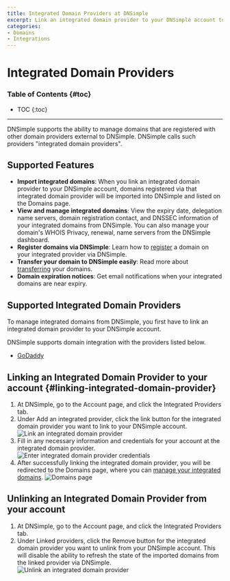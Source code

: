 ```yaml
---
title: Integrated Domain Providers at DNSimple
excerpt: Link an integrated domain provider to your DNSimple account to manage domains at other domain providers, from within DNSimple.
categories:
- Domains
- Integrations
---
```


# Integrated Domain Providers

### Table of Contents {#toc}

* TOC
{:toc}

---

DNSimple supports the ability to manage domains that are registered with other domain providers external to DNSimple. DNSimple calls such providers "integrated domain providers".

## Supported Features

- **Import integrated domains**: When you link an integrated domain provider to your DNSimple account, domains registered via that integrated domain provider will be imported into DNSimple and listed on the Domains page.
- **View and manage integrated domains**: View the expiry date, delegation name servers, domain registration contact, and DNSSEC information of your integrated domains from DNSimple. You can also manage your domain's WHOIS Privacy, renewal, name servers from the DNSimple dashboard.
- **Register domains via DNSimple**: Learn how to [register](/articles/registering-domain) a domain on your integrated provider via DNSimple.
- **Transfer your domain to DNSimple easily**: Read more about [transferring](/articles/integrated-domain-provider-transfer-domain) your domains.
- **Domain expiration notices**: Get email notifications when your integrated domains are near expiry.

## Supported Integrated Domain Providers

To manage integrated domains from DNSimple, you first have to link an integrated domain provider to your DNSimple account.

DNSimple supports domain integration with the providers listed below.

- [GoDaddy](/articles/integrated-domain-provider-godaddy)

## Linking an Integrated Domain Provider to your account {#linking-integrated-domain-provider}

1. At DNSimple, go to the <label>Account</label> page, and click the <label>Integrated Providers</label> tab.
1. Under <label>Add an integrated provider<label>, click the link button for the integrated domain provider you want to link to your DNSimple account.
![Link an integrated domain provider](/files/account-integrated-domain-provider-link.png)
1. Fill in any necessary information and credentials for your account at the integrated domain provider.
![Enter integrated domain provider credentials](/files/account-integrated-domain-provider-link-credentials.png)
1. After successfully linking the integrated domain provider, you will be redirected to the Domains page, where you can [manage your integrated domains](/articles/managing-integrated-domains).
![Domains page](/files/domains.png)

## Unlinking an Integrated Domain Provider from your account

1. At DNSimple, go to the <label>Account</label> page, and click the <label>Integrated Providers</label> tab.
1. Under <label>Linked providers<label>, click the <label>Remove</label> button for the integrated domain provider you want to unlink from your DNSimple account. This will disable the ability to refresh the state of the imported domains from the linked provider via DNSimple.
![Unlink an integrated domain provider](/files/account-integrated-domain-provider-unlink.png)
